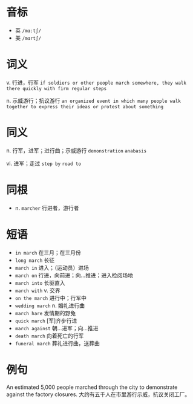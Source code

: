 # 音标

- 英 `/mɑːtʃ/`
- 美 `/mɑrtʃ/`

# 词义

v. 行进，行军
`if soldiers or other people march somewhere, they walk there quickly with firm regular steps`

n. 示威游行；抗议游行
`an organized event in which many people walk together to express their ideas or protest about something`

# 同义

n. 行军，进军；进行曲；示威游行
`demonstration` `anabasis`

vi. 进军；走过
`step by` `road to`

# 同根

- n. `marcher` 行进者，游行者

# 短语

- `in march` 在三月；在三月份
- `long march` 长征
- `march in` 进入；（运动员）进场
- `march on` 行进，向前进；向…推进；进入检阅场地
- `march into` 长驱直入
- `march with` v. 交界
- `on the march` 进行中；行军中
- `wedding march` n. 婚礼进行曲
- `march hare` 发情期的野兔
- `quick march` [军]齐步行进
- `march against` 朝…进军；向…推进
- `death march` 向着死亡的行军
- `funeral march` 葬礼进行曲，送葬曲

# 例句

An estimated 5,000 people marched through the city to demonstrate against the factory closures.
大约有五千人在市里游行示威，抗议关闭工厂。


